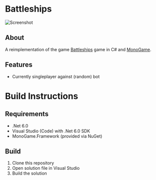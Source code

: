 # Battleships

![Screenshot](https://rumkugel13.github.io/content/images/battleships_screenshot.png)

## About
A reimplementation of the game [Battleships](https://en.wikipedia.org/wiki/Battleship_(game)) game in C# and [MonoGame](https://www.monogame.net/).

## Features
- Currently singleplayer against (random) bot

# Build Instructions

## Requirements
- .Net 6.0
- Visual Studio (Code) with .Net 6.0 SDK
- MonoGame.Framework (provided via NuGet)

## Build
1. Clone this repository
2. Open solution file in Visual Studio
3. Build the solution
